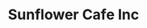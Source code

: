 ---
layout: place
title: "Sunflower Cafe Inc"
permalink: /florida/valrico/sunflower-cafe-inc.html
stateAbbr: FL
stateName: Florida
cityName: Valrico
seo:
  name: "Sunflower Cafe Inc"
  type: Restaurant
  links: null
description: "Sunflower Cafe Inc serves delicious sushi in Valrico, Florida. Try fresh Japanese dishes for a great dining experience. "
place_id: ChIJ2W7CiZ7SwogRLKFUb-vnpxc
photos:
  - name: >-
      places/ChIJ2W7CiZ7SwogRLKFUb-vnpxc/photos/AeeoHcLGd4XatoUn6VtKQ_9QUHjN1GQYIk0Hn9Nl3ac_jx7BObyZrBHCx0ix0sOpAHsz2voOUG9Yc8nxCf2A4P74uRoA6iNXpNnVYF7Q1ZSQRSperAitVOp0tkLo8U5MKqzVGmvSkowBlCEOE9tjFyje9oBfxBdzgvFAlm6w0sJpeMaKBp7JWqb2WH1OBab6uUjcykJIuY-YGsfAgLqXrB8KNgrCb5AbfN7__1G-h5JuB-_DkTL25p7i9plg4NcD2UaZF_mgS0S_wBRU8VIqFrKHkGZ7x64hzUyx9QJL0k2AbfIwpA
    widthPx: 1728
    heightPx: 1152
    authorAttributions:
      - displayName: Sunflower Cafe Inc
        uri: https://maps.google.com/maps/contrib/111621726756559879870
        photoUri: >-
          https://lh3.googleusercontent.com/a-/ALV-UjWYZwU39k_8_BTcd4p7gzRjTWgYr66nb3wP-U5fX90wrXnUSXnw=s100-p-k-no-mo
    flagContentUri: >-
      https://www.google.com/local/imagery/report/?cb_client=maps_api_places.places_api&image_key=!1e10!2sAF1QipMFt7F37_zBFND_eezyDeC6ngNQZ9hB_Op-0_-0&hl=en-US
    googleMapsUri: >-
      https://www.google.com/maps/place//data=!3m4!1e2!3m2!1sAF1QipMFt7F37_zBFND_eezyDeC6ngNQZ9hB_Op-0_-0!2e10!4m2!3m1!1s0x88c2d29e89c26ed9:0x17a7e7eb6f54a12c
  - name: >-
      places/ChIJ2W7CiZ7SwogRLKFUb-vnpxc/photos/AeeoHcLdHRxlFEFMybI7zsFtcosmtQFXpUDfwv5UKYv7q2lA3Df1muwGeFE-QDpnJPntTtjM4V79urzNbCkR3vSz2Q0zd-iUlCrK4rPNAszPcb2C0OI3FMcGHYiUhSg6C9F-LGvVNTvrTFhSdCkQtGaHG-ta4CWyx50waMJAaT9yCue7M108YRd1oboM6xX5Q4sh7yTmBeh80qXx7_5reZXwuSF_AymCc-IhPA8f4oO_yWyScbOyn9GoGa_-i2yuUV3Gl3o2haO3mbe-qr-vuLymuhd14cqkQodwfyEMsQ0h9bijAA
    widthPx: 1080
    heightPx: 608
    authorAttributions:
      - displayName: Sunflower Cafe Inc
        uri: https://maps.google.com/maps/contrib/111621726756559879870
        photoUri: >-
          https://lh3.googleusercontent.com/a-/ALV-UjWYZwU39k_8_BTcd4p7gzRjTWgYr66nb3wP-U5fX90wrXnUSXnw=s100-p-k-no-mo
    flagContentUri: >-
      https://www.google.com/local/imagery/report/?cb_client=maps_api_places.places_api&image_key=!1e10!2sAF1QipNKnDVWhR70HehEnhCuF2LYq9q4_GYdNH3Tzc3t&hl=en-US
    googleMapsUri: >-
      https://www.google.com/maps/place//data=!3m4!1e2!3m2!1sAF1QipNKnDVWhR70HehEnhCuF2LYq9q4_GYdNH3Tzc3t!2e10!4m2!3m1!1s0x88c2d29e89c26ed9:0x17a7e7eb6f54a12c
  - name: >-
      places/ChIJ2W7CiZ7SwogRLKFUb-vnpxc/photos/AeeoHcJ2s0nCBd5L0uxT6xbTOOXosdeDaocdt6l0lxeGxWW8CYMS-YNcrXOtjgiP3f3ng2bu6rOkosm7BIzgqHvt8NnYQgp8IMoNy-P-V68t-8KWCqGPBkhCGWZ4dKX2nGuDU4xexN7efPe1-aI7qELh0Lb_CU2DFFpnGzdvpa9zPih-D9S3AVk_vicLzjaO39aBeIy-PCVDDuLiMG6IEfPhVCtU941M2XD12OgHnamX0h5rcLfSY3wE1Dpn1YT-gHOfRaDto3yftJbzGAsrtX43lZKx5BtW_C6bhzOotazX_GFOm9vYdY_r4493dcjKBuchb7W2CpljzqC52kvPO5Z1UPgxNgYfr6UyhtZoEunniiPozoTFZmFJ-O6kaN9v9y0X92Rb2UMqkiu45K99pBiuUwiDLwQbMIOehO8d2996KWZQw0kS
    widthPx: 3024
    heightPx: 4032
    authorAttributions:
      - displayName: Timothy Laze
        uri: https://maps.google.com/maps/contrib/117492160910369685404
        photoUri: >-
          https://lh3.googleusercontent.com/a-/ALV-UjX4n1N9CjzjuP7xJrI43_wukNsuTWXA5nNKGFI0Nvfx131tqmxK=s100-p-k-no-mo
    flagContentUri: >-
      https://www.google.com/local/imagery/report/?cb_client=maps_api_places.places_api&image_key=!1e10!2sCIHM0ogKEICAgMCIrcbNjQE&hl=en-US
    googleMapsUri: >-
      https://www.google.com/maps/place//data=!3m4!1e2!3m2!1sCIHM0ogKEICAgMCIrcbNjQE!2e10!4m2!3m1!1s0x88c2d29e89c26ed9:0x17a7e7eb6f54a12c
  - name: >-
      places/ChIJ2W7CiZ7SwogRLKFUb-vnpxc/photos/AeeoHcL4kJKnIq9Y_STIimcHl7dlquSEMqV3CM4kF9UFz1v9InHsi9VrsyejIbq9g-HQ8o0lGNPrpx6MIRHLAldPKaKVOeW256pBB0k6a2mF_AmQQ-P97VelMprC9J5AzaQ8dGmYaaVrNTFGg_cIwKWgnM-9DVM71d5UGHJTCp-s2vQc1WNiGRwQ1BPjEZ4VJlsiLeiAb6r04fjlsLsNCk2qYToRzm3Y4tuyoG2tEylMq2wKXbKq9K4noUmD1QNWbHE9ZhR0ZPtDMAFkxl9-70vsd1u4dmlGVMcN-ViZDfgCMmiHoB6EbiOnFUw_UWlN8CoZwwEbcmwpucaRsTDX-lHH1Nyz1MYw8XCTI0tF1doCfnvukHPvskjUUcNeyzCK7Ya8itP_145L-wciglDw73CPnyHuOM7f1vEX_Ijkk7p8bP9mhgxq4UbE64cxDSdYx5iA
    widthPx: 4000
    heightPx: 3000
    authorAttributions:
      - displayName: Joe Pezzulich
        uri: https://maps.google.com/maps/contrib/101906663790053950545
        photoUri: >-
          https://lh3.googleusercontent.com/a-/ALV-UjV--tzGsLlT02S0g4iItbtInqTcKI_RSd1VrGX8HrpODkFdWjL3=s100-p-k-no-mo
    flagContentUri: >-
      https://www.google.com/local/imagery/report/?cb_client=maps_api_places.places_api&image_key=!1e10!2sCIABIhAA3jU3wigQn2e2f1IACESM&hl=en-US
    googleMapsUri: >-
      https://www.google.com/maps/place//data=!3m4!1e2!3m2!1sCIABIhAA3jU3wigQn2e2f1IACESM!2e10!4m2!3m1!1s0x88c2d29e89c26ed9:0x17a7e7eb6f54a12c
  - name: >-
      places/ChIJ2W7CiZ7SwogRLKFUb-vnpxc/photos/AeeoHcLWmcRt3s3ljK0LOUvtlnNrsmmuGzIoHSgWQVddFd5dfvQNIlKks8Tu8w3_zFLTPzQkzw_1iIevAiGkBlW60CCAx92TXZpSIoJ_J_ZG4n12BWoD3MGIwh0I0lD7QXwCKt7bpySKO8WGOnrNGJjJ1Ymm0dWTbg6altYGjKDjXnKEcTH5CrcwvYPj1aHI3NRyXmPHMivZAKWBTXmh7uvterrc9JGNAawwacXjbhoOkJ34Vmi8UJpiFkOYT2Ng5kEFupJRl2kBGpNFrAInouqCPZp3wTlfpD2rKrmUyUhj5g96SrsQ8p2jgl4E2YARlAEBjKmPQxj3Ds18sYaaHO_oLGKhE77YZYda6sUkUjUP4WyetrAKVVVB7AaF4wpy0qJWc95IKh1kiZjzpB9SOW-oiOzLwIITjsBNEhlJeE4G_3zS1bo
    widthPx: 4032
    heightPx: 3024
    authorAttributions:
      - displayName: Kumi Lee
        uri: https://maps.google.com/maps/contrib/106126725638223791992
        photoUri: >-
          https://lh3.googleusercontent.com/a-/ALV-UjXdtyaA494BuyIVluYFzpq8sL4YNhdGZbVZg7XNj6o54JZF_jc=s100-p-k-no-mo
    flagContentUri: >-
      https://www.google.com/local/imagery/report/?cb_client=maps_api_places.places_api&image_key=!1e10!2sCIHM0ogKEICAgIDTl8ig4QE&hl=en-US
    googleMapsUri: >-
      https://www.google.com/maps/place//data=!3m4!1e2!3m2!1sCIHM0ogKEICAgIDTl8ig4QE!2e10!4m2!3m1!1s0x88c2d29e89c26ed9:0x17a7e7eb6f54a12c
  - name: >-
      places/ChIJ2W7CiZ7SwogRLKFUb-vnpxc/photos/AeeoHcK4icLpYcATkog0Otckv0EwL1OoEcOd_YL7wEInnaod1dpneVQnuDiRc9GmugXDqMBYaxYmbZ9B-zDLOF1DRYmyOBvtSMDI0jkwvHFgJuSfh0JftLH4CIMTTYP_Js3UrAV7NonOZ_8iz3g986jferRQfq7ibD-sJ221WQIslzVFAToLlEtXbFTKok_G-Vk2ZcrFNQilyDv8ry3LXczaRcTLPnudQayCwMVeO6m_Vpzz5BGdMT4Uo8G0LhQRT-mEV6vPFGi3Mx1DAAVE-tUCHW70WrY-H84jForRCW8DKougelXptMpcE3W2-Usb4bcXS_8jNiA0Y6Ez_3hOB5uwtSbngAj_ZZGXf6O74AVfTdqXEEsCmTIuWtWixiSMg3__xdXBWiIrbAjXB0bWgBL_0_qsjuniC36t5MAeqhO-RCUHxBY
    widthPx: 4000
    heightPx: 3000
    authorAttributions:
      - displayName: peter pinkham
        uri: https://maps.google.com/maps/contrib/110769956935393453674
        photoUri: >-
          https://lh3.googleusercontent.com/a-/ALV-UjUrHelxqhcpg1-hxqYDkar6kPEo9wdzxY1Hw9rE09-xTH31plcG=s100-p-k-no-mo
    flagContentUri: >-
      https://www.google.com/local/imagery/report/?cb_client=maps_api_places.places_api&image_key=!1e10!2sCIHM0ogKEICAgIDt0ojnrAE&hl=en-US
    googleMapsUri: >-
      https://www.google.com/maps/place//data=!3m4!1e2!3m2!1sCIHM0ogKEICAgIDt0ojnrAE!2e10!4m2!3m1!1s0x88c2d29e89c26ed9:0x17a7e7eb6f54a12c
  - name: >-
      places/ChIJ2W7CiZ7SwogRLKFUb-vnpxc/photos/AeeoHcJA40ifE2nxf9vyQHOvERUbeW8uq_b_suQzWy8tWGmSAggDx_PC3mc6GyLd79VEARJDpowR3CxCjSmbDv3mKddROafGZ-trIbruvzKv2LtmPkuFqcXykGPCIeF1I2mIj3kf-PoM36pzKCdyQJ5OK6P0J9fpBCvj5duwwOS2hK_cjfvCnb-tx_0vl-Xn4zh_k_zaxmHfybPP-m2gqmRD2-u4mROkWWu0TDzOykTpbCp_5Zr3jRpxhbRWIeu69GbZR3LxpbXvmZIsVPmS65PjOjG8zlbctDnQ5M1OWdp1j5W7-ihKhrIAJIC59QmeRXaw3qh2wVdOGsghV9frTpEAich4QQk8CMFuNwMS6IOb3or6ZhjtPtEBtPmT3pdWNJoAieWkfNZKRZWCROXu_O7cemzGeTeFCrd9RPvcj97s7nBBUsvW
    widthPx: 2250
    heightPx: 1614
    authorAttributions:
      - displayName: Jennifer Moore
        uri: https://maps.google.com/maps/contrib/100341175673994596700
        photoUri: >-
          https://lh3.googleusercontent.com/a/ACg8ocJ5LLsRJ13k1pZtLBvL-mO4VgC9gncIdA92kuNWFRgRyLaCzQ=s100-p-k-no-mo
    flagContentUri: >-
      https://www.google.com/local/imagery/report/?cb_client=maps_api_places.places_api&image_key=!1e10!2sCIHM0ogKEICAgICb9s7m3gE&hl=en-US
    googleMapsUri: >-
      https://www.google.com/maps/place//data=!3m4!1e2!3m2!1sCIHM0ogKEICAgICb9s7m3gE!2e10!4m2!3m1!1s0x88c2d29e89c26ed9:0x17a7e7eb6f54a12c
  - name: >-
      places/ChIJ2W7CiZ7SwogRLKFUb-vnpxc/photos/AeeoHcLkpAkmzu9yKIALWN7a1zUmqN6dEL65MH818GzdXN020SGneqKdyzemOyUTs89PUlTAj2oL1rcdNekwI1PhYyuaTP2_HeVcgN-T6I1jzuSiV6YpYUKCVCNyNMpi3VcjM4co9PFHuAZq9AVCEVyCtgr7Nms6V7mtr22R7x8ewy7FhsYFXGHFdfFP5Y4GvLwYE6xg-7XBgdipoJ6oHmPc1TkfMul9u_QwM3d7VMikPMhjMVd95OMF2z5pAVXbzR3lPWofec-8gqciYHYDc9z3ho8xfejtbINq7UguWrI_7mEz7gay5_aZXS1i3LdoLrIWAIHVTofZb77_AItO19y3uvAsG1uerXHxNwabSt4ZeULtLMFuDZeCSBOfxiICE1maJD3k81QscimstN-f_gJg6kpq8-Gb3PYxaYzprKGj5lbqzLE
    widthPx: 4000
    heightPx: 2252
    authorAttributions:
      - displayName: Samuel Hozan
        uri: https://maps.google.com/maps/contrib/105564400864367596449
        photoUri: >-
          https://lh3.googleusercontent.com/a-/ALV-UjVT-0UQvaUrYHXWNzeFBVCx9ESH1ESV0ZcFbhzTBP443GbqC7ey=s100-p-k-no-mo
    flagContentUri: >-
      https://www.google.com/local/imagery/report/?cb_client=maps_api_places.places_api&image_key=!1e10!2sCIHM0ogKEICAgIDb6ZbJrQE&hl=en-US
    googleMapsUri: >-
      https://www.google.com/maps/place//data=!3m4!1e2!3m2!1sCIHM0ogKEICAgIDb6ZbJrQE!2e10!4m2!3m1!1s0x88c2d29e89c26ed9:0x17a7e7eb6f54a12c
  - name: >-
      places/ChIJ2W7CiZ7SwogRLKFUb-vnpxc/photos/AeeoHcIkGj_zQS77zd_h5oDSafHRmhUGq-vMrowLc5n4CVt6kzs2PBALVB-X_r-7GiQPIuPtOpSa6gyoa0oVLV2XkI-g7RgwwzUpc6M6g5PbWVPffqnoKJoKyiHmT3qblIEyf48mfDWme1sSV3k1_e_38a1hJBirdCozmh8wTFpVQMsmv22sduHah4HHTHLw_uN2fqXJKxrS8mk73-y79UkEkk6q0IQMzfgIiIwqy5V9205I7VraZkuslsNthlEftF8MTmJvszVIl0_DfzRjY9HsKBLouOC1rgnOljoMAikC2aAKVV8dreavJyNKqoARojK5VRj-dvKrNN6SHnOlOaTKGeZWTl0dY5en_GuDPWEBYyG03Fp-qtzbgMNoNYKhPAEs0wFwcREMKsf3WptpHIvI7YcvCmq8dQqGFg0geH6xJNviEwRU
    widthPx: 4032
    heightPx: 3024
    authorAttributions:
      - displayName: Jason Cooley
        uri: https://maps.google.com/maps/contrib/115684731517146020943
        photoUri: >-
          https://lh3.googleusercontent.com/a/ACg8ocIIguJlICKaH2F6tJnreBDICb-hshJ5sirogDV2LmQ9pBktvw=s100-p-k-no-mo
    flagContentUri: >-
      https://www.google.com/local/imagery/report/?cb_client=maps_api_places.places_api&image_key=!1e10!2sCIHM0ogKEICAgICB89CG8wE&hl=en-US
    googleMapsUri: >-
      https://www.google.com/maps/place//data=!3m4!1e2!3m2!1sCIHM0ogKEICAgICB89CG8wE!2e10!4m2!3m1!1s0x88c2d29e89c26ed9:0x17a7e7eb6f54a12c
  - name: >-
      places/ChIJ2W7CiZ7SwogRLKFUb-vnpxc/photos/AeeoHcK3rvhdijujx7Rfh2sz0tgJK887FvBq69rALjc0jT-OOfG91wRjDPOhirhLYYnr650Q9UD2c8bxB4UQMwHnJTgWBrjoujor6qW7-z_47J4rpljGAj5gAMDqFf0M2ZDFKAIUhdCiWnzZK9-fuGSdwSq4eJJ5gK6THhGz0xi-G7tQvpOtm_8DcBxT58GbntzlPznaPbVL18Y_f2ZdPiGgfdk6ECuBskqq_PSaZr38eJNB4RWd0Dzvq0p8CHo2u_K-RPdBnuZ-ett4zaAHAoNqGJx9sblWsVotzMr_6w8fVvsMI1-LQA7TJXMTGvwBjfG4EelDHK00wPWSaTOtUw4y2GBTeItODIPUO2ly_IXkxAeTQwJcGAVlXsrDJiMlNeXrksrIRT3cd8eE8nxJk3ABYMH49BxDiRVMXwgTH3-JbNs
    widthPx: 4032
    heightPx: 3024
    authorAttributions:
      - displayName: Yuko Walker
        uri: https://maps.google.com/maps/contrib/115553121661737669814
        photoUri: >-
          https://lh3.googleusercontent.com/a-/ALV-UjUMy4o6dnf7wyZMwYVkh16cY2U7RkemFGw20DkVAS2n08ZfTMdH=s100-p-k-no-mo
    flagContentUri: >-
      https://www.google.com/local/imagery/report/?cb_client=maps_api_places.places_api&image_key=!1e10!2sCIHM0ogKEICAgICMgLHyFQ&hl=en-US
    googleMapsUri: >-
      https://www.google.com/maps/place//data=!3m4!1e2!3m2!1sCIHM0ogKEICAgICMgLHyFQ!2e10!4m2!3m1!1s0x88c2d29e89c26ed9:0x17a7e7eb6f54a12c
address: 3452 Lithia Pinecrest Rd, Valrico, FL 33596, USA
street: 3452 Lithia Pinecrest Rd
city: Valrico
state: FL
zip: '33596'
country: USA
neighborhood: null
latitude: '27.891009'
longitude: '-82.242721'
accessibility_options:
  wheelchairAccessibleParking: true
  wheelchairAccessibleEntrance: true
  wheelchairAccessibleRestroom: true
  wheelchairAccessibleSeating: true
business_status: OPERATIONAL
name: Sunflower Cafe Inc
google_maps_links:
  directionsUri: >-
    https://www.google.com/maps/dir//''/data=!4m7!4m6!1m1!4e2!1m2!1m1!1s0x88c2d29e89c26ed9:0x17a7e7eb6f54a12c!3e0
  placeUri: https://maps.google.com/?cid=1704585982354170156
  writeAReviewUri: >-
    https://www.google.com/maps/place//data=!4m3!3m2!1s0x88c2d29e89c26ed9:0x17a7e7eb6f54a12c!12e1
  reviewsUri: >-
    https://www.google.com/maps/place//data=!4m4!3m3!1s0x88c2d29e89c26ed9:0x17a7e7eb6f54a12c!9m1!1b1
  photosUri: >-
    https://www.google.com/maps/place//data=!4m3!3m2!1s0x88c2d29e89c26ed9:0x17a7e7eb6f54a12c!10e5
primary_type: Sushi Restaurant
opening_hours:
  regular: null
  current: null
secondary_opening_hours:
  regular:
    weekdayDescriptions: null
    type: null
  current:
    weekdayDescriptions: null
    type: null
phone: null
price_level: null
price_range: null
rating: null
rating_count: 0
website: null
reviews: null
parking_options: null
payment_options: null
allow_dogs: null
curbside_pickup: null
delivery: null
dine_in: null
good_for_children: null
good_for_groups: null
good_for_sports: null
live_music: null
menu_for_children: null
outdoor_seating: null
reservable: null
restroom: null
serves_beer: null
serves_breakfast: null
serves_brunch: null
serves_cocktails: null
serves_coffee: null
serves_dinner: null
serves_dessert: null
serves_lunch: null
serves_vegetarian_food: null
serves_wine: null
takeout: null
update_category: essentials
summary: null

---